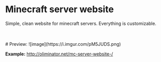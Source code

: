 
# Minecraft server website
Simple, clean website for minecraft servers. Everything is customizable.

<br>
<br>
# Preview:
![image](https://i.imgur.com/pM5JUDS.png)

**Example:** http://oliminator.net/mc-server-website-/
